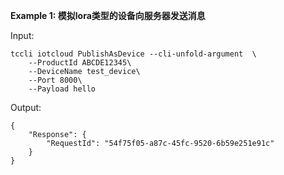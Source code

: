 **Example 1: 模拟lora类型的设备向服务器发送消息**



Input: 

```
tccli iotcloud PublishAsDevice --cli-unfold-argument  \
    --ProductId ABCDE12345\
    --DeviceName test_device\
    --Port 8000\
    --Payload hello
```

Output: 
```
{
    "Response": {
        "RequestId": "54f75f05-a87c-45fc-9520-6b59e251e91c"
    }
}
```

